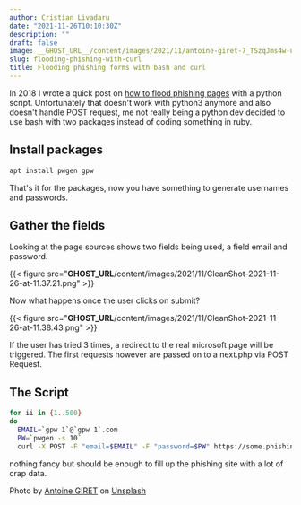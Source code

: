 ```yaml
---
author: Cristian Livadaru
date: "2021-11-26T10:10:30Z"
description: ""
draft: false
image: __GHOST_URL__/content/images/2021/11/antoine-giret-7_TSzqJms4w-unsplash.jpeg
slug: flooding-phishing-with-curl
title: Flooding phishing forms with bash and curl
---
```



In 2018 I wrote a quick post on [how to flood phishing pages](__GHOST_URL__/how-to-deal-with-phishing-sites/) with a python script. Unfortunately that doesn't work with python3 anymore and also doesn't handle POST request, me not really being a python dev decided to use bash with two packages instead of coding something in ruby.

## Install packages

```bash
apt install pwgen gpw
```

That's it for the packages, now you have something to generate usernames and passwords.

## Gather the fields

Looking at the page sources shows two fields being used, a field email and password.

{{< figure src="__GHOST_URL__/content/images/2021/11/CleanShot-2021-11-26-at-11.37.21.png" >}}

Now what happens once the user clicks on submit?

{{< figure src="__GHOST_URL__/content/images/2021/11/CleanShot-2021-11-26-at-11.38.43.png" >}}

If the user has tried 3 times, a redirect to the real microsoft page will be triggered. The first requests however are passed on to a next.php via POST Request.

## The Script

```bash
for ii in {1..500}
do
  EMAIL=`gpw 1`@`gpw 1`.com
  PW=`pwgen -s 10`
  curl -X POST -F "email=$EMAIL" -F "password=$PW" https://some.phishing.url.com/next.php; echo "$ii posted $EMAIL/$PW"; done
```

nothing fancy but should be enough to fill up the phishing site with a lot of crap data.

Photo by [Antoine GIRET](https://unsplash.com/@antoinegiret?utm_source=unsplash&utm_medium=referral&utm_content=creditCopyText) on [Unsplash](https://unsplash.com/s/photos/trash?utm_source=unsplash&utm_medium=referral&utm_content=creditCopyText)

